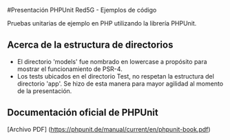 #Presentación PHPUnit Red5G - Ejemplos de código

Pruebas unitarias de ejemplo en PHP utilizando la librería PHPUnit.

## Acerca de la estructura de directorios

- El directorio 'models' fue nombrado en lowercase a propósito para mostrar el funcionamiento de PSR-4.
- Los tests ubicados en el directorio Test, no respetan la estructura del directorio 'app'. Se hizo de esta manera
para mayor agilidad al momento de la presentación.

## Documentación oficial de PHPUnit

[Archivo PDF] (https://phpunit.de/manual/current/en/phpunit-book.pdf)